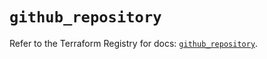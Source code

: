 # `github_repository`

Refer to the Terraform Registry for docs: [`github_repository`](https://registry.terraform.io/providers/integrations/github/5.44.0/docs/resources/repository).
